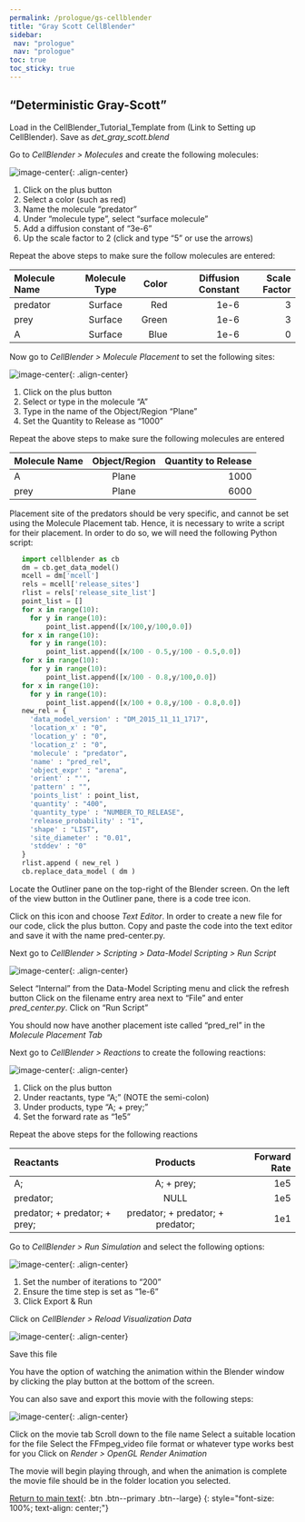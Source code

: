 ```yaml
---
permalink: /prologue/gs-cellblender
title: "Gray Scott CellBlender"
sidebar:
 nav: "prologue"
 nav: "prologue"
toc: true
toc_sticky: true
---
```


## “Deterministic Gray-Scott”

Load in the CellBlender_Tutorial_Template from (Link to Setting up CellBlender). Save as *det_gray_scott.blend*

Go to *CellBlender > Molecules* and create the following molecules:

![image-center](../assets/images/motifs_norm1.png){: .align-center}

1. Click on the plus button
2. Select a color (such as red)
3. Name the molecule “predator” 
4. Under “molecule type”, select “surface molecule” 
5. Add a diffusion constant of “3e-6”
6. Up the scale factor to 2 (click and type “5” or use the arrows)

Repeat the above steps to make sure the follow molecules are entered: 

| Molecule Name | Molecule Type | Color | Diffusion Constant| Scale Factor|
|:--------|:-------:|--------:|--------:|--------:|
| predator  | Surface | Red | 1e-6  | 3|
| prey  | Surface  | Green | 1e-6  | 3 |
| A  | Surface  | Blue | 1e-6  | 0 |


Now go to *CellBlender > Molecule Placement* to set the following sites: 

![image-center](../assets/images/motifs_norm3.png){: .align-center}

1. Click on the plus button
2. Select or type in the molecule “A”
3. Type in the name of the Object/Region “Plane”
4. Set the Quantity to Release as “1000” 

Repeat the above steps to make sure the following molecules are entered

| Molecule Name | Object/Region|Quantity to Release|
|:--------|:-------:|--------:|
| A  | Plane | 1000 |
| prey | Plane | 6000 |

Placement site of the predators should be very specific, and cannot be set using the Molecule Placement tab. Hence, it is necessary to write a script for their placement. In order to do so, we will need the following Python script:

~~~ python
   import cellblender as cb
   dm = cb.get_data_model()
   mcell = dm['mcell']
   rels = mcell['release_sites']
   rlist = rels['release_site_list']
   point_list = []
   for x in range(10):
     for y in range(10):
         point_list.append([x/100,y/100,0.0])
   for x in range(10):
     for y in range(10):
         point_list.append([x/100 - 0.5,y/100 - 0.5,0.0])
   for x in range(10):
     for y in range(10):
         point_list.append([x/100 - 0.8,y/100,0.0])
   for x in range(10):
     for y in range(10):
         point_list.append([x/100 + 0.8,y/100 - 0.8,0.0])
   new_rel = {
     'data_model_version' : "DM_2015_11_11_1717",
     'location_x' : "0",
     'location_y' : "0",
     'location_z' : "0",
     'molecule' : "predator",
     'name' : "pred_rel",
     'object_expr' : "arena",
     'orient' : "'",
     'pattern' : "",
     'points_list' : point_list,
     'quantity' : "400",
     'quantity_type' : "NUMBER_TO_RELEASE",
     'release_probability' : "1",
     'shape' : "LIST",
     'site_diameter' : "0.01",
     'stddev' : "0"
   }
   rlist.append ( new_rel )
   cb.replace_data_model ( dm )
~~~ 

Locate the Outliner pane on the top-right of the Blender screen. On the left of the view button in the Outliner pane, there is a code tree icon. 

Click on this icon and choose *Text Editor*. In order to create a new file for our code, click the plus button. Copy and paste the code into the text editor and save it with the name pred-center.py. 

Next go to *CellBlender > Scripting > Data-Model Scripting > Run Script*

![image-center](../assets/images/outliner_script.PNG){: .align-center}

Select “Internal” from the Data-Model Scripting menu and click the refresh button
Click on the filename entry area next to “File” and enter *pred_center.py*. 
Click on “Run Script”

You should now have another placement iste called “pred_rel” in the *Molecule Placement Tab*

Next go to *CellBlender > Reactions* to create the following reactions: 

![image-center](../assets/images/motifs_norm4.png){: .align-center}

1. Click on the plus button
2. Under reactants, type “A;” (NOTE the semi-colon)
3. Under products, type “A; + prey;” 
4. Set the forward rate as “1e5”

Repeat the above steps for the following reactions

| Reactants |Products|Forward Rate|
|:--------|:-------:|--------:|
| A;  | A; + prey; | 1e5 |
| predator;  | NULL | 1e5 |
| predator; + predator; + prey;  | predator; + predator; + predator; | 1e1 |


Go to *CellBlender > Run Simulation* and select the following options: 

![image-center](../assets/images/motifs_norm7.png){: .align-center}

1. Set the number of iterations to “200”
2. Ensure the time step is set as “1e-6”
3. Click Export & Run

Click on *CellBlender > Reload Visualization Data* 

![image-center](../assets/images/motifs_norm8.png){: .align-center}

Save this file

You have the option of watching the animation within the Blender window by clicking the play button at the bottom of the screen.

You can also save and export this movie with the following steps: 

![image-center](../assets/images/cellblender_render.png){: .align-center}

Click on the movie tab
Scroll down to the file name
Select a suitable location for the file 
Select the FFmpeg_video file format or whatever type works best for you
Click on *Render > OpenGL Render Animation*

The movie will begin playing through, and when the animation is complete the movie file should be in the folder location you selected. 

[Return to main text](ffl#Ensuring-the-same-steady-state-concentration){: .btn .btn--primary .btn--large}
{: style="font-size: 100%; text-align: center;"}
